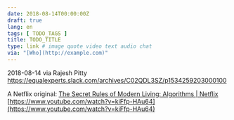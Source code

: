 ```yaml
---
date: 2018-08-14T00:00:00Z
draft: true
lang: en
tags: [ TODO_TAGS ]
title: TODO_TITLE
type: link # image quote video text audio chat
via: "[Who](http://example.com)"
---
```



2018-08-14 via Rajesh Pitty
https://equalexperts.slack.com/archives/C02QDL3SZ/p1534259203000100

A Netflix original: [The Secret Rules of Modern Living: Algorithms | Netflix](https://www.netflix.com/in/title/80095881)
[https://www.youtube.com/watch?v=kiFfp-HAu64](https://www.youtube.com/watch?v=kiFfp-HAu64)

